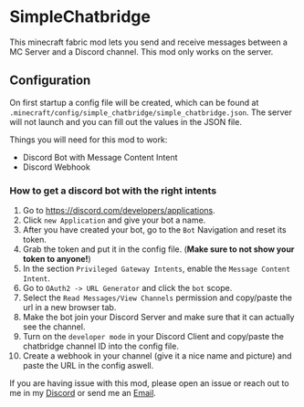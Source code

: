 # SimpleChatbridge 

This minecraft fabric mod lets you send and receive messages between a MC Server and a Discord channel. This mod only works on the server.

## Configuration

On first startup a config file will be created, which can be found at `.minecraft/config/simple_chatbridge/simple_chatbridge.json`. The server will not launch and you can fill out the values in the JSON file.

Things you will need for this mod to work:

- Discord Bot with Message Content Intent
- Discord Webhook

### How to get a discord bot with the right intents

1. Go to https://discord.com/developers/applications.
1. Click `new Application` and give your bot a name.
1. After you have created your bot, go to the `Bot` Navigation and reset its token.
1. Grab the token and put it in the config file. (**Make sure to not show your token to anyone!**)
1. In the section `Privileged Gateway Intents`, enable the `Message Content Intent`.
1. Go to `OAuth2 -> URL Generator` and click the `bot` scope.
1. Select the `Read Messages/View Channels` permission and copy/paste the url in a new browser tab.
1. Make the bot join your Discord Server and make sure that it can actually see the channel.
1. Turn on the `developer mode` in your Discord Client and copy/paste the chatbridge channel ID into the config file.
1. Create a webhook in your channel (give it a nice name and picture) and paste the URL in the config aswell.

If you are having issue with this mod, please open an issue or reach out to me in my [Discord](https://discord.gg/wmJ3WBYcZF) or send me an [Email](mailto:defnot001@gmail.com).